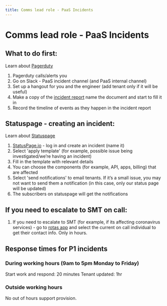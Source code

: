 ```yaml
---
title: Comms lead role - PaaS Incidents
---
```


# Comms lead role - PaaS Incidents

## What to do first:
Learn about [Pagerduty](/team/pagerduty/)

1. Pagerduty calls/alerts you
1. Go on Slack - PaaS incident channel (and PaaS internal channel)
1. Set up a hangout for you and the engineer (add tenant only if it will be useful)
1. Make a copy of the [incident report](https://docs.google.com/document/d/1U2F6TLrrKTuDkYCtkW4DXryiaPoGDPmrZ-b2Teibjvo/) name the document and start to fill it in
1. Record the timeline of events as they happen in the incident report

## Statuspage - creating an incident:

Learn about [Statuspage](/team/statuspage/)

1. [StatusPage.io](https://www.statuspage.io/) - log in and create an incident (name it)
1. Select 'apply template' (for example, possible issue being investigated/we’re having an incident)
1. Fill in the template with relevant details
1. You can choose the components (for example, API, apps, billing) that are affected
1. Select 'send notifications' to email tenants. If it’s a small issue, you may not want to send them a notification (in this case, only our status page will be updated)
1. The subscribers on statuspage will get the notifications

## If you need to escalate to SMT on call:
1. If you need to escalate to SMT (for example, if its affecting coronavirus services) - go to [rotas app](https://rotas.cloudapps.digital/teams/techops-management-escalations) and select the current on call individual to get their contact info. Only in hours. 

## Response times for P1 incidents

### During working hours (9am to 5pm Monday to Friday) 

Start work and respond: 20 minutes
Tenant updated: 1hr

### Outside working hours

No out of hours support provision.
